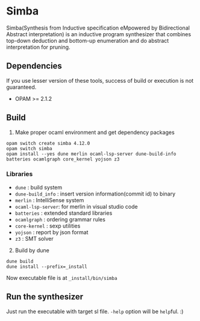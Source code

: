# Simba

Simba(Synthesis from Inductive specification eMpowered by Bidirectional Abstract interpretation)
is an inductive program synthesizer that combines top-down deduction and bottom-up enumeration
and do abstract interpretation for pruning.

## Dependencies

If you use lesser version of these tools, success of build or execution is not guaranteed.

* OPAM >= 2.1.2

## Build

1. Make proper ocaml environment and get dependency packages

```
opam switch create simba 4.12.0
opam switch simba 
opam install --yes dune merlin ocaml-lsp-server dune-build-info batteries ocamlgraph core_kernel yojson z3
```

### Libraries
* `dune` : build system
* `dune-build_info` : insert version information(commit id) to binary
* `merlin` : IntelliSense system
* `ocaml-lsp-server`: for merlin in visual studio code
* `batteries` : extended standard libraries
* `ocamlgraph` : ordering grammar rules
* `core-kernel` : sexp utilities
* `yojson` : report by json format
* `z3` : SMT solver

2. Build by dune
```
dune build
dune install --prefix=_install
```

Now executable file is at ```_install/bin/simba```

## Run the synthesizer

Just run the executable with target sl file. `-help` option will be `help`ful. :)

